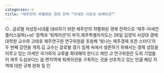 ```yaml
---
categories: e
title: "제주만의 차별화된 경제 전략 “아세안 시장과 워케이션”"
---
```

○…글로벌 저성장시대를 대비하기 위한 제주만의 차별화된 경제 전략으로 ‘제주-아세안 플러스알파(+α)’ 정책과 ‘워케이션’이 부각.제주특별자치도는 26일 김영익 서강대 경제대학원 교수와 고태호 제주연구원 연구위원을 초청해 ‘빛나는 제주경제 조찬 스터디’의 두 번째 강연을 개최.김 교수는 글로벌 경기 침체 속에서 생존하기 위해서는 경제 성장을 이루고 있는 아세안 국가와의 교류를 확대해야 한다고 제언.고 연구위원은 도외 기업들이 제주 도심보다는 읍·면지역에 워케이션을 구축하는 것을 선호하고 있는 만큼 해당 지역에 대한 규제 완화 등 인